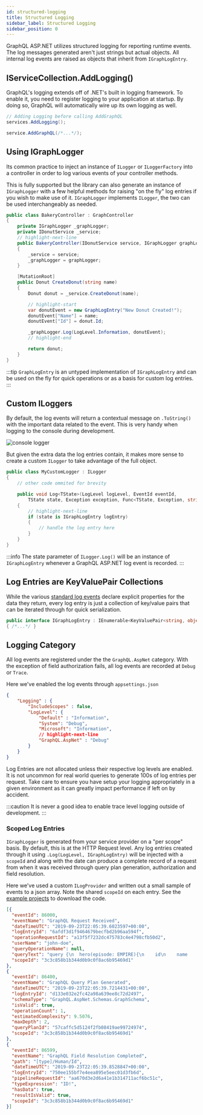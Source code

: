 ```yaml
---
id: structured-logging
title: Structured Logging
sidebar_label: Structured Logging
sidebar_position: 0
---
```


GraphQL ASP.NET utilizes structured logging for reporting runtime events. The log messages generated aren't just strings but actual objects. All internal log events are raised as objects that inherit from `IGraphLogEntry`.

## IServiceCollection.AddLogging()

GraphQL's logging extends off of .NET's built in logging framework. To enable it, you need to register logging to your application at startup. By doing so, GraphQL will automatically wire up its own logging as well.

```csharp title="Register Standard Logging"
// Adding Logging before calling AddGraphQL
services.AddLogging();

service.AddGraphQL(/*...*/);
```

## Using IGraphLogger

Its common practice to inject an instance of `ILogger` or `ILoggerFactory` into a controller in order to log various events of your controller methods.

This is fully supported but the library can also generate an instance of `IGraphLogger` with a few helpful methods for raising "on the fly" log entries if you wish to make use of it. `IGraphLogger` implements `ILogger`, the two can be used interchangeably as needed.

```csharp title="Using IGraphLogger"
public class BakeryController : GraphController
{
    private IGraphLogger _graphLogger;
    private IDonutService _service;
    // highlight-next-line
    public BakeryController(IDonutService service, IGraphLogger graphLogger)
    {
        _service = service;
        _graphLogger = graphLogger;
    }

    [MutationRoot]
    public Donut CreateDonut(string name)
    {
        Donut donut = _service.CreateDonut(name);

        // highlight-start
        var donutEvent = new GraphLogEntry("New Donut Created!");
        donutEvent["Name"] = name;
        donutEvent["Id"] = donut.Id;

        _graphLogger.Log(LogLevel.Information, donutEvent);
        // highlight-end

        return donut;
    }
}
```

:::tip
 `GraphLogEntry` is an untyped implementation of `IGraphLogEntry` and can be used on the fly for quick operations or as a basis for custom log entries.
:::

## Custom ILoggers

By default, the log events will return a contextual message on `.ToString()` with the important data related to the event. This is very handy when logging to the console during development.

![console logger](../assets/console-logger.png)

But given the extra data the log entries contain, it makes more sense to create a custom `ILogger` to take advantage of the full object.

```csharp title="Custom ILogger"
public class MyCustomLogger : ILogger
{
    // other code ommited for brevity

    public void Log<TState>(LogLevel logLevel, EventId eventId,
        TState state, Exception exception, Func<TState, Exception, string> formatter)
    {
        // highlight-next-line
        if (state is IGraphLogEntry logEntry)
        {
            // handle the log entry here
        }
    }
}
```

:::info
 The state parameter of `ILogger.Log()` will be an instance of `IGraphLogEntry` whenever a GraphQL ASP.NET log event is recorded.
:::

## Log Entries are KeyValuePair Collections

While the various [standard log events](./standard-events) declare explicit properties for the data they return, every log entry is just a collection of key/value pairs that can be iterated through for quick serialization.

```csharp
public interface IGraphLogEntry : IEnumerable<KeyValuePair<string, object>>
{ /*...*/ }
```

## Logging Category

All log events are registered under the the `GraphQL.AspNet` category. With the exception of field authorization fails, all log events are recorded at `Debug` or `Trace`.

Here we've enabled the log events through `appsettings.json`

```json title="appsettings.json"
{
    "Logging" : {
        "IncludeScopes" : false,
        "LogLevel": {
            "Default" : "Information",
            "System": "Debug",
            "Microsoft": "Information",
            // highlight-next-line
            "GraphQL.AspNet" : "Debug"
        }
    }
}
```

Log Entries are not allocated unless their respective log levels are enabled. It is not uncommon for real world queries to generate 100s of log entries per request. Take care to ensure you have setup your logging appropriately in a given environment as it can greatly impact performance if left on by accident. 

:::caution 
It is never a good idea to enable trace level logging outside of development.
:::

### Scoped Log Entries

`IGraphLogger` is generated from your service provider on a "per scope" basis. By default, this is at the HTTP Request level. Any log entries created through it using `.Log(LogLevel, IGraphLogEntry)` will be injected with a `scopeId` and along with the date can produce a complete record of a request from when it was received through query plan generation, authorization and field resolution.

Here we've used a custom `ILogProvider` and written out a small sample of events to a json array. Note the shared `scopeId` on each entry. See the [example projects](./../reference/demo-projects.md) to download the code.

```json
[{
  "eventId": 86000,
  "eventName": "GraphQL Request Received",
  "dateTimeUTC": "2019-09-23T22:05:39.6023597+00:00",
  "logEntryId": "6afdf3d1f9464679becfbd2b96aa594f",
  "operationRequestId": "a13f5f7232dc475783c4e4798cfb50d2",
  "userName": "john-doe",
  "queryOperationName": null,
  "queryText": "query {\n  hero(episode: EMPIRE){\n    id\n    name    \n  }\n}",
  "scopeId": "3c3c858b1b344d0b9c0f8ac6b95469d1"
},
{
  "eventId": 86400,
  "eventName": "GraphQL Query Plan Generated",
  "dateTimeUTC": "2019-09-23T22:05:39.7214431+00:00",
  "logEntryId": "d133e032e2fc42a98a639ee8c72d2497",
  "schemaType": "GraphQL.AspNet.Schemas.GraphSchema",
  "isValid": true,
  "operationCount": 1,
  "estimatedComplexity": 9.5076,
  "maxDepth": 2,
  "queryPlanId": "57caffc5d5124f2fb08419ae99724974",
  "scopeId": "3c3c858b1b344d0b9c0f8ac6b95469d1"
},
{
  "eventId": 86599,
  "eventName": "GraphQL Field Resolution Completed",
  "path": "[type]/Human/Id",
  "dateTimeUTC": "2019-09-23T22:05:39.8528847+00:00",
  "logEntryId": "750ee155bf7e4eea895e5eec01d3fb6d",
  "pipelineRequestId": "aa670d3e2d6a41e1b314711acf6bc51c",
  "typeExpression": "ID!",
  "hasData": true,
  "resultIsValid": true,
  "scopeId": "3c3c858b1b344d0b9c0f8ac6b95469d1"
}]
```
